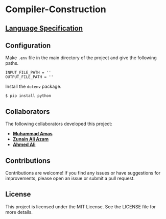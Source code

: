 # Compiler-Construction

## [Language Specification](https://docs.google.com/document/d/1qQZOctEwxQMSBbtUT8uUzJpPKKBRQgEXpMGCxYjlFF4/edit?usp=sharing)

## Configuration
Make `.env` file in the main directory of the project and give the following paths.
```
INPUT_FILE_PATH = ''
OUTPUT_FILE_PATH = ''
```

Install the `dotenv` package.
```
$ pip install python
```

## Collaborators

The following collaborators developed this project:

- **[Muhammad Amas](https://github.com/MuhammadAmas)**
- **[Zunain Ali Azam](https://github.com/ZunainAliAzam)**
- **[Ahmed Ali](https://github.com/Ahmad43A)**

## Contributions

Contributions are welcome! If you find any issues or have suggestions for improvements, please open an issue or submit a pull request.

## License

This project is licensed under the MIT License. See the LICENSE file for more details.
